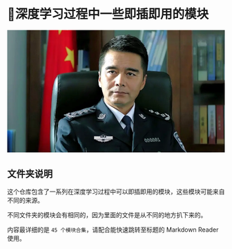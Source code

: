 # 🔧深度学习过程中一些即插即用的模块

![](45个模块合集%20-%20老师，我太想进步了/img.png)

## 文件夹说明

这个仓库包含了一系列在深度学习过程中可以即插即用的模块，这些模块可能来自不同的来源。

不同文件夹的模块会有相同的，因为里面的文件是从不同的地方扒下来的。

内容最详细的是 `45 个模块合集`，请配合能快速跳转至标题的 Markdown Reader 使用。


